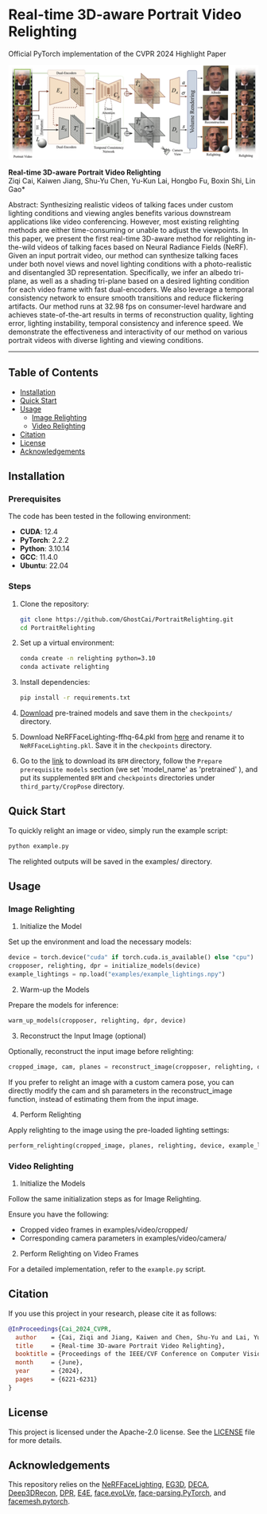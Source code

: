 

# Real-time 3D-aware Portrait Video Relighting
Official PyTorch implementation of the CVPR 2024 Highlight Paper

![Pipeline](docs/pipeline.png)

**Real-time 3D-aware Portrait Video Relighting**</br>
Ziqi Cai, Kaiwen Jiang, Shu-Yu Chen, Yu-Kun Lai, Hongbo Fu, Boxin Shi, Lin Gao*

Abstract: Synthesizing realistic videos of talking faces under custom lighting conditions and viewing angles benefits various downstream applications like video conferencing. However, most existing relighting methods are either time-consuming or unable to adjust the viewpoints. In this paper, we present the first real-time 3D-aware method for relighting in-the-wild videos of talking faces based on Neural Radiance Fields (NeRF). Given an input portrait video, our method can synthesize talking faces under both novel views and novel lighting conditions with a photo-realistic and disentangled 3D representation. Specifically, we infer an albedo tri-plane, as well as a shading tri-plane based on a desired lighting condition for each video frame with fast dual-encoders. We also leverage a temporal consistency network to ensure smooth transitions and reduce flickering artifacts. Our method runs at 32.98 fps on consumer-level hardware and achieves state-of-the-art results in terms of reconstruction quality, lighting error, lighting instability, temporal consistency and inference speed. We demonstrate the effectiveness and interactivity of our method on various portrait videos with diverse lighting and viewing conditions.

---

## Table of Contents

- [Installation](#installation)
- [Quick Start](#quick-start)
- [Usage](#usage)
  - [Image Relighting](#image-relighting)
  - [Video Relighting](#video-relighting)
- [Citation](#citation)
- [License](#license)
- [Acknowledgements](#acknowledgements)



## Installation

### Prerequisites

The code has been tested in the following environment:
- **CUDA**: 12.4
- **PyTorch**: 2.2.2
- **Python**: 3.10.14
- **GCC**: 11.4.0
- **Ubuntu**: 22.04


### Steps

1. Clone the repository:

    ```bash
    git clone https://github.com/GhostCai/PortraitRelighting.git
    cd PortraitRelighting
    ```

2. Set up a virtual environment:

    ```bash
    conda create -n relighting python=3.10
    conda activate relighting
    ```

3. Install dependencies:

    ```bash
    pip install -r requirements.txt
    ```

4. [Download](https://drive.google.com/file/d/1bYpvIJNrIdce4RIgSSv6GxDKLe0XJpEv/view?usp=drive_link) pre-trained models and save them in the `checkpoints/` directory.

5. Download NeRFFaceLighting-ffhq-64.pkl from [here](https://drive.google.com/drive/folders/1MT1aZJa0GEblJv4YUyVNi0BdwgGnQB_I) and rename it to `NeRFFaceLighting.pkl`. Save it in the `checkpoints` directory.

6. Go to the [link](https://github.com/sicxu/Deep3DFaceRecon_pytorch/tree/master) to download its `BFM` directory, follow the `Prepare prerequisite models` section (we set 'model_name' as 'pretrained' ), and put its supplemented `BFM` and `checkpoints` directories under `third_party/CropPose` directory.

## Quick Start

To quickly relight an image or video, simply run the example script:

```python
python example.py
```

The relighted outputs will be saved in the examples/ directory.

## Usage

### Image Relighting

1. Initialize the Model

Set up the environment and load the necessary models:

```python
device = torch.device("cuda" if torch.cuda.is_available() else "cpu")
cropposer, relighting, dpr = initialize_models(device)
example_lightings = np.load("examples/example_lightings.npy")
```

2. Warm-up the Models

Prepare the models for inference:

```python
warm_up_models(cropposer, relighting, dpr, device)
```

3. Reconstruct the Input Image (optional)

Optionally, reconstruct the input image before relighting:

```python
cropped_image, cam, planes = reconstruct_image(cropposer, relighting, dpr, device)
```

If you prefer to relight an image with a custom camera pose, you can directly modify the cam and sh parameters in the reconstruct_image function, instead of estimating them from the input image.

4. Perform Relighting

Apply relighting to the image using the pre-loaded lighting settings:

```python
perform_relighting(cropped_image, planes, relighting, device, example_lightings)
```

### Video Relighting

1. Initialize the Models

Follow the same initialization steps as for Image Relighting.

Ensure you have the following:

- Cropped video frames in examples/video/cropped/
- Corresponding camera parameters in examples/video/camera/

2. Perform Relighting on Video Frames

For a detailed implementation, refer to the `example.py` script.
## Citation

If you use this project in your research, please cite it as follows:

```bibtex
@InProceedings{Cai_2024_CVPR,
  author    = {Cai, Ziqi and Jiang, Kaiwen and Chen, Shu-Yu and Lai, Yu-Kun and Fu, Hongbo and Shi, Boxin and Gao, Lin},
  title     = {Real-time 3D-aware Portrait Video Relighting},
  booktitle = {Proceedings of the IEEE/CVF Conference on Computer Vision and Pattern Recognition (CVPR)},
  month     = {June},
  year      = {2024},
  pages     = {6221-6231}
}
```


## License

This project is licensed under the Apache-2.0 license. See the [LICENSE](LICENSE) file for more details.



## Acknowledgements
This repository relies on the [NeRFFaceLighting](https://github.com/IGLICT/NeRFFaceLighting), [EG3D](https://github.com/NVlabs/eg3d), [DECA](https://github.com/yfeng95/DECA), [Deep3DRecon](https://github.com/sicxu/Deep3DFaceRecon_pytorch), [DPR](https://github.com/zhhoper/DPR), [E4E](https://github.com/omertov/encoder4editing), [face.evoLVe](https://github.com/ZhaoJ9014/face.evoLVe), [face-parsing.PyTorch](https://github.com/zllrunning/face-parsing.PyTorch/tree/master), and [facemesh.pytorch](https://github.com/thepowerfuldeez/facemesh.pytorch).


